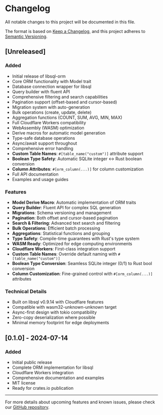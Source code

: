 # Changelog

All notable changes to this project will be documented in this file.

The format is based on [Keep a Changelog](https://keepachangelog.com/en/1.0.0/),
and this project adheres to [Semantic Versioning](https://semver.org/spec/v2.0.0.html).

## [Unreleased]

### Added
- Initial release of libsql-orm
- Core ORM functionality with Model trait
- Database connection wrapper for libsql
- Query builder with fluent API
- Comprehensive filtering and search capabilities
- Pagination support (offset-based and cursor-based)
- Migration system with auto-generation
- Bulk operations (create, update, delete)
- Aggregation functions (COUNT, SUM, AVG, MIN, MAX)
- Full Cloudflare Workers compatibility
- WebAssembly (WASM) optimization
- Derive macros for automatic model generation
- Type-safe database operations
- Async/await support throughout
- Comprehensive error handling
- **Custom Table Names**: `#[table_name("custom")]` attribute support
- **Boolean Type Safety**: Automatic SQLite integer ↔ Rust boolean conversion
- **Column Attributes**: `#[orm_column(...)]` for column customization
- Full API documentation
- Examples and usage guides

### Features
- **Model Derive Macro**: Automatic implementation of ORM traits
- **Query Builder**: Fluent API for complex SQL generation
- **Migrations**: Schema versioning and management
- **Pagination**: Both offset and cursor-based pagination
- **Search & Filtering**: Advanced text search and filtering
- **Bulk Operations**: Efficient batch processing
- **Aggregations**: Statistical functions and grouping
- **Type Safety**: Compile-time guarantees with Rust's type system
- **WASM Ready**: Optimized for edge computing environments
- **Cloudflare Workers**: First-class integration support
- **Custom Table Names**: Override default naming with `#[table_name("custom")]`
- **Boolean Type Conversion**: Seamless SQLite integer (0/1) to Rust bool conversion
- **Column Customization**: Fine-grained control with `#[orm_column(...)]` attributes

### Technical Details
- Built on libsql v0.9.14 with Cloudflare features
- Compatible with wasm32-unknown-unknown target
- Async-first design with tokio compatibility
- Zero-copy deserialization where possible
- Minimal memory footprint for edge deployments

## [0.1.0] - 2024-07-14

### Added
- Initial public release
- Complete ORM implementation for libsql
- Cloudflare Workers integration
- Comprehensive documentation and examples
- MIT license
- Ready for crates.io publication

---

For more details about upcoming features and known issues, please check our [GitHub repository](https://github.com/ayonsaha2011/libsql-orm).